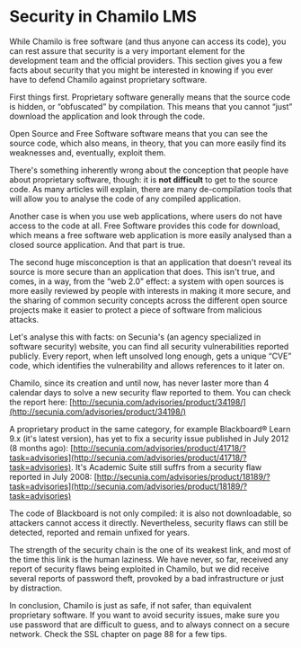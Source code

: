 # Security in Chamilo LMS

While Chamilo is free software \(and thus anyone can access its code\), you can rest assure that security is a very important element for the development team and the official providers. This section gives you a few facts about security that you might be interested in knowing if you ever have to defend Chamilo against proprietary software.

First things first. Proprietary software generally means that the source code is hidden, or “obfuscated” by compilation. This means that you cannot “just” download the application and look through the code.

Open Source and Free Software software means that you can see the source code, which also means, in theory, that you can more easily find its weaknesses and, eventually, exploit them.

There's something inherently wrong about the conception that people have about proprietary software, though: it is **not difficult** to get to the source code. As many articles will explain, there are many de-compilation tools that will allow you to analyse the code of any compiled application.

Another case is when you use web applications, where users do not have access to the code at all. Free Software provides this code for download, which means a free software web application is more easily analysed than a closed source application. And that part is true.

The second huge misconception is that an application that doesn't reveal its source is more secure than an application that does. This isn't true, and comes, in a way, from the “web 2.0” effect: a system with open sources is more easily reviewed by people with interests in making it more secure, and the sharing of common security concepts across the different open source projects make it easier to protect a piece of software from malicious attacks.

Let's analyse this with facts: on Secunia's \(an agency specialized in software security\) website, you can find all security vulnerabilities reported publicly. Every report, when left unsolved long enough, gets a unique “CVE” code, which identifies the vulnerability and allows references to it later on.

Chamilo, since its creation and until now, has never laster more than 4 calendar days to solve a new security flaw reported to them. You can check the report here: [http://secunia.com/advisories/product/34198/](http://secunia.com/advisories/product/34198/)

A proprietary product in the same category, for example Blackboard® Learn 9.x \(it's latest version\), has yet to fix a security issue published in July 2012 \(8 months ago\): [http://secunia.com/advisories/product/41718/?task=advisories](http://secunia.com/advisories/product/41718/?task=advisories). It's Academic Suite still suffrs from a security flaw reported in July 2008: [http://secunia.com/advisories/product/18189/?task=advisories](http://secunia.com/advisories/product/18189/?task=advisories)

The code of Blackboard is not only compiled: it is also not downloadable, so attackers cannot access it directly. Nevertheless, security flaws can still be detected, reported and remain unfixed for years.

The strength of the security chain is the one of its weakest link, and most of the time this link is the human laziness. We have never, so far, received any report of security flaws being exploited in Chamilo, but we did receive several reports of password theft, provoked by a bad infrastructure or just by distraction.

In conclusion, Chamilo is just as safe, if not safer, than equivalent proprietary software. If you want to avoid security issues, make sure you use password that are difficult to guess, and to always connect on a secure network. Check the SSL chapter on page 88 for a few tips.

